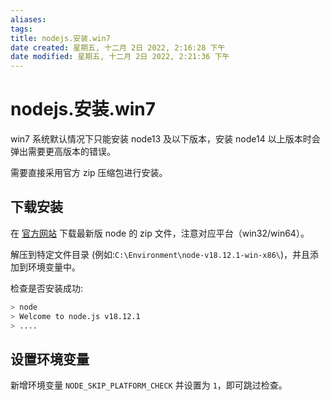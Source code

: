 ```yaml
---
aliases: 
tags: 
title: nodejs.安装.win7
date created: 星期五, 十二月 2日 2022, 2:16:28 下午
date modified: 星期五, 十二月 2日 2022, 2:21:36 下午
---
```


# nodejs.安装.win7

win7 系统默认情况下只能安装 node13 及以下版本，安装 node14 以上版本时会弹出需要更高版本的错误。

需要直接采用官方 zip 压缩包进行安装。

## 下载安装

在 [官方网站](https://nodejs.org/en/download/) 下载最新版 node 的 zip 文件，注意对应平台（win32/win64）。

解压到特定文件目录 (例如:`C:\Environment\node-v18.12.1-win-x86\`)，并且添加到环境变量中。

检查是否安装成功:

```bash
> node
> Welcome to node.js v18.12.1
> ....
```

## 设置环境变量

新增环境变量 `NODE_SKIP_PLATFORM_CHECK` 并设置为 `1`，即可跳过检查。
